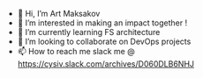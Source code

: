 - 👋 Hi, I’m Art Maksakov
- 👀 I’m interested in making an impact together !
- 🌱 I’m currently learning FS architecture
- 💞️ I’m looking to collaborate on DevOps projects
- 📫 How to reach me slack me @ https://cysiv.slack.com/archives/D060DLB6NHJ

<!---
artmaksakov-fs/artmaksakov-fs is a ✨ special ✨ repository because its `README.md` (this file) appears on your GitHub profile.
You can click the Preview link to take a look at your changes.
--->
